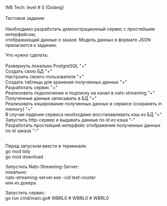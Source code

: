 WB Tech: level # 0 (Golang)<br><br>
Тестовое задание<br><br>
Необходимо разработать демонстрационный сервис с простейшим интерфейсом, <br>
отображающий данные о заказе. Модель данных в формате JSON прилагается к заданию.

Что нужно сделать:<br><br>
Развернуть локально PostgreSQL "+" <br>
Создать свою БД "+" <br>
Настроить своего пользователя "+" <br>
Создать таблицы для хранения полученных данных "+" <br>
Разработать сервис "+" <br>
Реализовать подключение и подписку на канал в nats-streaming "+" <br>
Полученные данные записывать в БД "+" <br>
Реализовать кэширование полученных данных в сервисе (сохранять in memory) "+" <br>
В случае падения сервиса необходимо восстанавливать кэш из БД "+" <br>
Запустить http-сервер и выдавать данные по id из кэша  "-" <br>
Разработать простейший интерфейс отображения полученных данных по id заказа "-" <br><br>

Перед запуском ввести в терминале:<br>
go mod tidy<br>
go mod download<br>

Запустить Nats-Streaming-Server:<br>
локально:<br>
nats-streaming-server.exe -cid test-cluster<br>
или из докера

Запустить сервис:<br>
go run cmd/main.go#   W B R L 0  
 #   W B R L 0  
 #   W B R L 0  
 